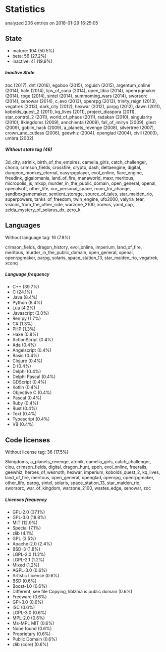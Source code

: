 [comment]: # (autogenerated content, do not edit)
# Statistics

analyzed 206 entries on 2018-01-29 16:25:05

## State

- mature: 104 (50.5%)
- beta: 56 (27.2%)
- inactive: 41 (19.9%)

##### Inactive State

zoc (2017), dnt (2016), egoboo (2015), roguish (2015), argentum_online (2014), hale (2014), lips_of_suna (2014), open_tibia (2014), openrpgmaker (2014), rpge (2014), sintel (2014), summoming_wars (2014), sworsorc (2014), xenowar (2014), c_evo (2013), openrpg (2013), trinity_reign (2013), vegatrek (2013), dark_city (2012), hexwar (2012), parpg (2012), dawn (2011), kobolds_quest_2 (2011), kq_lives (2011), project_diaspora (2011), star_control_2 (2011), world_of_phaos (2011), radakan (2010), singularity (2010), 8kingdoms (2009), annchienta (2009), fall_of_imiryn (2009), glest (2009), goblin_hack (2009), a_planets_revenge (2008), silvertree (2007), crown_and_cutless (2006), geewhiz (2004), openglad (2004), civil (2003), umbra (2002)

##### Without state tag (46)

3d_city, atrinik, birth_of_the_empires, camelia_girls, catch_challenger, choria, crimson_fields, crossfire, crypto, dash, deltaengine, digital, dungeon_monkey_eternal, easyrpgplayer, evol_online, flare_engine, freedink, gigalomania, land_of_fire, manaworld, maxr, meritous, micropolis_js, mkxp, murder_in_the_public_domain, open_general, openal, openalsoft, other_life, our_personal_space, room_for_change, sandboxgamemaker, sentient_storage, source_of_tales, star_maiden_rio, superpowers, tanks_of_freedom, twin_engine, ufo2000, valyria_tear, visions_from_the_other_side, warzone_2100, xoreos, yaml_cpp, zelda_mystery_of_solarus_dx, zero_k

## Languages

Without language tag: 16 (7.8%)

crimson_fields, dragon_history, evol_online, imperium, land_of_fire, meritous, murder_in_the_public_domain, open_general, openal, openrpgmaker, parpg, solaris, space_station_13, star_maiden_rio, vegatrek, xconq

##### Language frequency

- C++ (39.7%)
- C (24.1%)
- Java (8.4%)
- Python (8.4%)
- Lua (4.2%)
- Javascript (3.0%)
- Ren'py (1.7%)
- C# (1.3%)
- PHP (1.3%)
- Haxe (0.8%)
- ActionScript (0.4%)
- Ada (0.4%)
- Angelscript (0.4%)
- Basic (0.4%)
- Clojure (0.4%)
- D (0.4%)
- Delphi (0.4%)
- Delphi Pascal (0.4%)
- GDScript (0.4%)
- Kotlin (0.4%)
- Objective C (0.4%)
- Pascal (0.4%)
- Ruby (0.4%)
- Rust (0.4%)
- Text (0.4%)
- Typescript (0.4%)
- VB (0.4%)

## Code licenses

Without license tag: 36 (17.5%)

8kingdoms, a_planets_revenge, atrinik, camelia_girls, catch_challenger, clou, crimson_fields, digital, dragon_hunt, epoh, evol_online, freerails, geewhiz, heroes_of_wesnoth, hexwar, imperium, kobolds_quest_2, kq_lives, land_of_fire, meritous, open_general, openglad, openrpg, openrpgmaker, other_life, parpg, sintel, solaris, space_station_13, star_maiden_rio, sworsorc, war_of_kingdom, warzone_2100, wastes_edge, xenowar, zoc

##### Licenses frequency

- GPL-2.0 (37.1%)
- GPL-3.0 (18.8%)
- MIT (12.9%)
- Special (7.1%)
- zlib (4.1%)
- GPL (3.5%)
- Apache-2.0 (2.4%)
- BSD-3 (1.8%)
- LGPL-2.0 (1.2%)
- LGPL-2.1 (1.2%)
- Mixed (1.2%)
- AGPL-3.0 (0.6%)
- Artistic License (0.6%)
- BSD (0.6%)
- Boost-1.0 (0.6%)
- Different, see file Copying, liblzma is public domain (0.6%)
- Freeware (0.6%)
- GPl-3.0 (0.6%)
- ISC (0.6%)
- LGPL-3.0 (0.6%)
- MPL-2.0 (0.6%)
- Ms-MPL MIT (0.6%)
- None found (0.6%)
- Proprietary (0.6%)
- Public Domain (0.6%)
- zlib (core) (0.6%)

